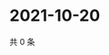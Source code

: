 # 2021-10-20

共 0 条

<!-- BEGIN WEIBO -->
<!-- 最后更新时间 Wed Oct 20 2021 14:16:33 GMT+0800 (China Standard Time) -->

<!-- END WEIBO -->
